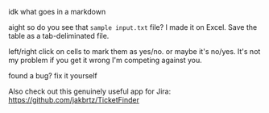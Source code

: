 idk what goes in a markdown

aight so do you see that `sample input.txt` file? I made it on Excel. Save the table as a tab-deliminated file.

left/right click on cells to mark them as yes/no. or maybe it's no/yes. It's not my problem if you get it wrong I'm competing against you.

found a bug? fix it yourself

Also check out this genuinely useful app for Jira: https://github.com/jakbrtz/TicketFinder

